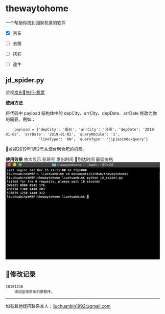 # thewaytohome

一个帮助你找到回家机票的软件

* [x] 京东
* [ ] 去哪
* [ ] 携程
* [ ] 途牛


## jd_spider.py

监视[京东旅行-机票](https://jipiao.jd.com/)

**使用方法**

将代码中 payload 结构体中的 depCity、arrCity、depDate、arrDate 修改为你的需要。例如：

```
    payload = {'depCity': '烟台', 'arrCity': '合肥', 'depDate': '2019-01-02', 'arrDate': '2019-01-02', 'queryModule': '1',
               'lineType': 'OW', 'queryType': 'jipiaoindexquery'}
```
监视2019年1月2号从烟台到合肥的机票。

**使用效果**
依次显示 航班号 发出时间 到达时间 最低价格
![image](./img/jd.png)

## 修改记录

    20181216
        添加监视京东机票程序。
---

如有其他疑问联系本人：liuchuanbin1992@gmail.com
